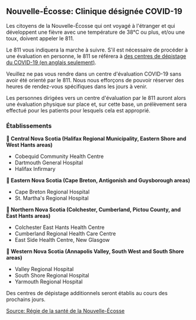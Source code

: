 ## Nouvelle-Écosse: Clinique désignée COVID-19

Les citoyens de la Nouvelle-Écosse qui ont voyagé à l'étranger et qui développent une fièvre avec une température de 38°C ou plus, et/ou une toux, doivent appeler le 811.

Le 811 vous indiquera la marche à suivre. S'il est nécessaire de procéder à une évaluation en personne, le 811 se référera à [des centres de dépistage du COVID-19 (en anglais seulement)](http://www.nshealth.ca/coronavirus).

Veuillez ne pas vous rendre dans un centre d'évaluation COVID-19 sans avoir été orienté par le 811. Nous nous efforçons de pouvoir réserver des heures de rendez-vous spécifiques dans les jours à venir.

Les personnes dirigées vers un centre d'évaluation par le 811 auront alors une évaluation physique sur place et, sur cette base, un prélèvement sera effectué pour les patients pour lesquels cela est approprié.

### Établissements

**📍 Central Nova Scotia (Halifax Regional Municipality, Eastern Shore and West Hants areas)**

- Cobequid Community Health Centre
- Dartmouth General Hospital
- Halifax Infirmary

**📍 Eastern Nova Scotia (Cape Breton, Antigonish and Guysborough areas)**

- Cape Breton Regional Hospital
- St. Martha's Regional Hospital

**📍 Northern Nova Scotia (Colchester, Cumberland, Pictou County, and East Hants areas)**

- Colchester East Hants Health Centre
- Cumberland Regional Health Care Centre
- East Side Health Centre, New Glasgow

**📍 Western Nova Scotia (Annapolis Valley, South West and South Shore areas)**

- Valley Regional Hospital
- South Shore Regional Hospital
- Yarmouth Regional Hospital

Des centres de dépistage additionnels seront établis au cours des prochains jours.

[Source: Régie de la santé de la Nouvelle-Écosse](http://www.nshealth.ca/coronavirus)
